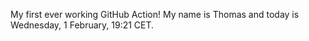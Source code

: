 My first ever working GitHub Action!
My name is Thomas and today is Wednesday, 1 February, 19:21 CET. 

